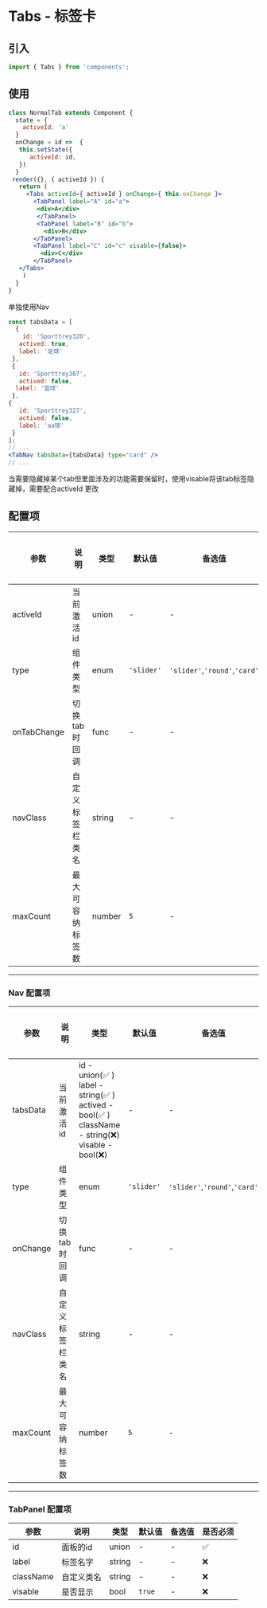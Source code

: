 # Tabs - 标签卡

## 引入
```jsx
import { Tabs } from 'components';
```
## 使用

```jsx
class NormalTab extends Component {
  state = {
    activeId: 'a'
  }
  onChange = id =>  {
   this.setState({
      activeId: id,
   })
  }
 render({}, { activeId }) {
   return (
     <Tabs activeId={ activeId } onChange={ this.onChange }>
       <TabPanel label="A" id="a">
        <div>A</div>
        </TabPanel>
        <TabPanel label="B" id="b">
          <div>B</div>
       </TabPanel>
       <TabPanel label="C" id="c" visable={false}>
         <div>C</div>
       </TabPanel>
   </Tabs>
    )
  }
}
```

单独使用Nav

```jsx
const tabsData = [
  {
    id: 'Sporttrey320',
   actived: true,
   label: '足球'
 },
 {
   id: 'Sporttrey307',
   actived: false,
  label: '篮球'
 },
{
   id: 'Sporttrey327',
   actived: false,
   label: 'aa球'
 }
];
// ...
<TabNav tabsData={tabsData} type="card" />
// ...
```

当需要隐藏掉某个tab但里面涉及的功能需要保留时，使用visable将该tab标签隐藏掉，需要配合activeId 更改

## 配置项
| 参数 | 说明 | 类型 | 默认值 |备选值 | 是否必须 |
| --- | --- | --- | --- | --- | --- |
| activeId | 当前激活id | union | - | - | ✅  |
| type | 组件类型 | enum | `'slider'` | `'slider'`,`'round'`,`'card'` | ❌ |
| onTabChange | 切换tab时回调 | func | - | - | ❌ |
| navClass | 自定义标签栏类名 | string | - | - | ❌ |
| maxCount | 最大可容纳标签数 | number | `5` | - | ❌ |


---

### Nav 配置项

| 参数 | 说明 | 类型 | 默认值 |备选值 | 是否必须 |
| --- | --- | --- | --- | --- | --- |
| tabsData | 当前激活id | id - union(✅ )<br>label - string(✅ )<br>actived - bool(✅ )<br>className - string(❌)<br>visable - bool(❌)<br> | - | - | ✅  |
| type | 组件类型 | enum | `'slider'` | `'slider'`,`'round'`,`'card'` | ❌ |
| onChange | 切换tab时回调 | func | - | - | ❌ |
| navClass | 自定义标签栏类名 | string | - | - | ❌ |
| maxCount | 最大可容纳标签数 | number | `5` | - | ❌ |


---

### TabPanel 配置项

| 参数 | 说明 | 类型 | 默认值 |备选值 | 是否必须 |
| --- | --- | --- | --- | --- | --- |
| id | 面板的id | union | - | - | ✅  |
| label | 标签名字 | string | - | - | ❌ |
| className | 自定义类名 | string | - | - | ❌ |
| visable | 是否显示 | bool | `true` | - | ❌ |
